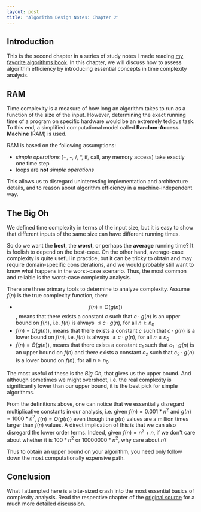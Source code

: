 ```yaml
---
layout: post
title: 'Algorithm Design Notes: Chapter 2'
---
```


## Introduction
This is the second chapter in a series of study notes I made reading [my favorite algorithms book](https://www.algorist.com/). In this chapter, we will discuss how to assess algorithm efficiency by introducing essential concepts in time complexity analysis.

## RAM
Time complexity is a measure of how long an algorithm takes to run as a function of the size of the input. However, determining the exact running time of a program on specific hardware would be an extremely tedious task. To this end, a simplified computational model called **Random-Access Machine** (RAM) is used.

RAM is based on the following assumptions:
- *simple operations* (+, -, /, *, if, call, any memory access) take exactly one time step
- loops are **not** *simple operations*

This allows us to disregard uninteresting implementation and architecture details, and to reason about algorithm efficiency in a machine-independent way.

## The Big Oh
We defined time complexity in terms of the input size, but it is easy to show that different inputs of the same size can have different running times.

So do we want the **best**, the **worst**, or perhaps the **average** running time? It is foolish to depend on the best-case. On the other hand, average-case complexity is quite useful in practice, but it can be tricky to obtain and may require domain-specific considerations, and we would probably still want to know what happens in the worst-case scenario. Thus, the most common and reliable is the worst-case complexity analysis.

There are three primary tools to determine to analyze complexity. Assume $f(n)$ is the true complexity function, then:
- $$ f(n) = O(g(n)) $$, means that there exists a constant $c$ such that $c \cdot g(n)$ is an upper bound on $f(n)$, i.e. $f(n)$ is always $\leq c \cdot g(n)$, for all $n \geq n_0$
- $f(n) = \Omega(g(n))$, means that there exists a constant $c$ such that $c \cdot g(n)$ is a lower bound on $f(n)$, i.e. $f(n)$ is always $\geq c \cdot g(n)$, for all $n \geq n_0$
- $f(n) = \Theta(g(n))$, means that there exists a constant $c_1$ such that $c_1 \cdot g(n)$ is an upper bound on $f(n)$ and there exists a constant $c_2$ such that $c_2 \cdot g(n)$ is a lower bound on $f(n)$, for all $n \geq n_0$

The most useful of these is the *Big Oh*, that gives us the upper bound. And although sometimes we might overshoot, i.e. the real complexity is significantly lower than our upper bound, it is the best pick for simple algorithms.

From the definitions above, one can notice that we essentially disregard multiplicative constants in our analysis, i.e. given $f(n) = 0.001*n^2$ and $g(n) = 1000*n^2$, $f(n) = O(g(n))$ even though the $g(n)$ values are a million times larger than $f(n)$ values. A direct implication of this is that we can also disregard the lower order terms. Indeed, given $f(n) = n^2 + n$, if we don't care about whether it is $100 * n^2$ or $10000000 * n^2$, why care about $n$?

Thus to obtain an upper bound on your algorithm, you need only follow down the most computationally expensive path.

## Conclusion
What I attempted here is a bite-sized crash into the most essential basics of complexity analysis. Read the respective chapter of the [original source](https://www.algorist.com/) for a much more detailed discussion.